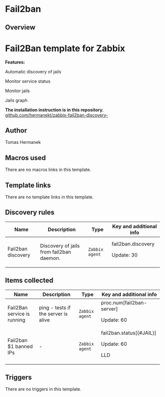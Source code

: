 # Fail2ban

## Overview

Fail2Ban template for Zabbix
============================


**Features:**


Automatic discovery of jails


Monitor service status


Monitor jails


Jails graph


 


**The installation instruction is in this repository.** [github.com/hermanekt/zabbix-fail2ban-discovery-](cat-app/firewall/fail2ban/visit)



## Author

Tomas Hermanek

## Macros used

There are no macros links in this template.

## Template links

There are no template links in this template.

## Discovery rules

|Name|Description|Type|Key and additional info|
|----|-----------|----|----|
|Fail2ban discovery|<p>Discovery of jails from fail2ban daemon.</p>|`Zabbix agent`|fail2ban.discovery<p>Update: 30</p>|
## Items collected

|Name|Description|Type|Key and additional info|
|----|-----------|----|----|
|Fail2Ban service is running|<p>ping - tests if the server is alive</p>|`Zabbix agent`|proc.num[fail2ban-server]<p>Update: 60</p>|
|Fail2ban $1 banned IPs|<p>-</p>|`Zabbix agent`|fail2ban.status[{#JAIL}]<p>Update: 60</p><p>LLD</p>|
## Triggers

There are no triggers in this template.

